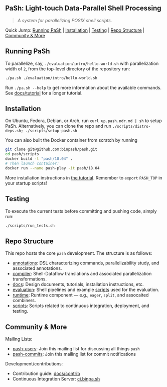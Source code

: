 ## PaSh: Light-touch Data-Parallel Shell Processing
> _A system for parallelizing POSIX shell scripts._

Quick Jump: [Running PaSh](#running-pash) | [Installation](#installation) | [Testing](#testing) | [Repo Structure](#repo-structure) | [Community & More](#community--more)

## Running PaSh

To parallelize, say, `./evaluation/intro/hello-world.sh` with parallelization width of `2`, from the top-level directory of the repository run:

```sh
./pa.sh ./evaluation/intro/hello-world.sh
``` 

Run `./pa.sh --help` to get more information about the available commands.
See [docs/tutorial](docs/tutorial/) for a longer tutorial.

## Installation

On Ubuntu, Fedora, Debian, or Arch, run `curl up.pash.ndr.md | sh` to setup PaSh.
Alternatively, you can clone the repo and run `./scripts/distro-deps.sh;
./scripts/setup-pash.sh`

You can also built the Docker container from scratch by running
```sh
git clone git@github.com:binpash/pash.git
cd pash/scripts
docker build -t "pash/18.04" .
# Then launch container:
docker run --name pash-play -it pash/18.04
```

More installation instructions in [the tutorial](./docs/tutorial.md#installation).
Remember to `export` `PASH_TOP` in your startup scripts!

## Testing

To execute the current tests before committing and pushing code, simply run:

```sh
./scripts/run_tests.sh
```

## Repo Structure

This repo hosts the core `pash` development. The structure is as follows:

* [annotations](./annotations/): DSL characterizing commands, parallelizability study, and associated annotations.
* [compiler](./compiler): Shell-Dataflow translations and associated parallelization transformations.
* [docs](./docs): Design documents, tutorials, installation instructions, etc.
* [evaluation](./evaluation): Shell pipelines and example [scripts](./evaluation/scripts) used for the evaluation.
* [runtime](./runtime): Runtime component — e.g., `eager`, `split`, and assocaited combiners.
* [scripts](./scripts): Scripts related to continuous integration, deployment, and testing.

## Community & More

Mailing Lists: 
* [pash-users](https://groups.google.com/g/pash-users): Join this mailing list for discussing all things `pash`
* [pash-commits](https://groups.google.com/g/pash-commits): Join this mailing list for commit notifications

Development/contributions:
* Contribution guide: [docs/contrib](docs/contrib)
* Continuous Integration Server: [ci.binpa.sh](http://ci.binpa.sh)
